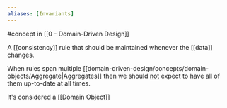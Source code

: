 ```yaml
---
aliases: [Invariants]
---
```


#concept in [[0 - Domain-Driven Design]]

A [[consistency]] rule that should be maintained whenever the [[data]] changes.

When rules span multiple [[domain-driven-design/concepts/domain-objects/Aggregate|Aggregates]] then we should <u>not</u> expect to have all of them up-to-date at all times.

It's considered a [[Domain Object]]